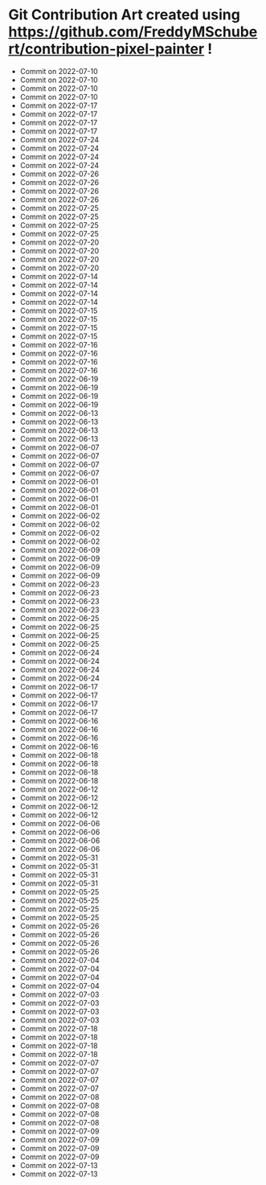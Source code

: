 # Git Contribution Art created using https://github.com/FreddyMSchubert/contribution-pixel-painter !
- Commit on 2022-07-10
- Commit on 2022-07-10
- Commit on 2022-07-10
- Commit on 2022-07-10
- Commit on 2022-07-17
- Commit on 2022-07-17
- Commit on 2022-07-17
- Commit on 2022-07-17
- Commit on 2022-07-24
- Commit on 2022-07-24
- Commit on 2022-07-24
- Commit on 2022-07-24
- Commit on 2022-07-26
- Commit on 2022-07-26
- Commit on 2022-07-26
- Commit on 2022-07-26
- Commit on 2022-07-25
- Commit on 2022-07-25
- Commit on 2022-07-25
- Commit on 2022-07-25
- Commit on 2022-07-20
- Commit on 2022-07-20
- Commit on 2022-07-20
- Commit on 2022-07-20
- Commit on 2022-07-14
- Commit on 2022-07-14
- Commit on 2022-07-14
- Commit on 2022-07-14
- Commit on 2022-07-15
- Commit on 2022-07-15
- Commit on 2022-07-15
- Commit on 2022-07-15
- Commit on 2022-07-16
- Commit on 2022-07-16
- Commit on 2022-07-16
- Commit on 2022-07-16
- Commit on 2022-06-19
- Commit on 2022-06-19
- Commit on 2022-06-19
- Commit on 2022-06-19
- Commit on 2022-06-13
- Commit on 2022-06-13
- Commit on 2022-06-13
- Commit on 2022-06-13
- Commit on 2022-06-07
- Commit on 2022-06-07
- Commit on 2022-06-07
- Commit on 2022-06-07
- Commit on 2022-06-01
- Commit on 2022-06-01
- Commit on 2022-06-01
- Commit on 2022-06-01
- Commit on 2022-06-02
- Commit on 2022-06-02
- Commit on 2022-06-02
- Commit on 2022-06-02
- Commit on 2022-06-09
- Commit on 2022-06-09
- Commit on 2022-06-09
- Commit on 2022-06-09
- Commit on 2022-06-23
- Commit on 2022-06-23
- Commit on 2022-06-23
- Commit on 2022-06-23
- Commit on 2022-06-25
- Commit on 2022-06-25
- Commit on 2022-06-25
- Commit on 2022-06-25
- Commit on 2022-06-24
- Commit on 2022-06-24
- Commit on 2022-06-24
- Commit on 2022-06-24
- Commit on 2022-06-17
- Commit on 2022-06-17
- Commit on 2022-06-17
- Commit on 2022-06-17
- Commit on 2022-06-16
- Commit on 2022-06-16
- Commit on 2022-06-16
- Commit on 2022-06-16
- Commit on 2022-06-18
- Commit on 2022-06-18
- Commit on 2022-06-18
- Commit on 2022-06-18
- Commit on 2022-06-12
- Commit on 2022-06-12
- Commit on 2022-06-12
- Commit on 2022-06-12
- Commit on 2022-06-06
- Commit on 2022-06-06
- Commit on 2022-06-06
- Commit on 2022-06-06
- Commit on 2022-05-31
- Commit on 2022-05-31
- Commit on 2022-05-31
- Commit on 2022-05-31
- Commit on 2022-05-25
- Commit on 2022-05-25
- Commit on 2022-05-25
- Commit on 2022-05-25
- Commit on 2022-05-26
- Commit on 2022-05-26
- Commit on 2022-05-26
- Commit on 2022-05-26
- Commit on 2022-07-04
- Commit on 2022-07-04
- Commit on 2022-07-04
- Commit on 2022-07-04
- Commit on 2022-07-03
- Commit on 2022-07-03
- Commit on 2022-07-03
- Commit on 2022-07-03
- Commit on 2022-07-18
- Commit on 2022-07-18
- Commit on 2022-07-18
- Commit on 2022-07-18
- Commit on 2022-07-07
- Commit on 2022-07-07
- Commit on 2022-07-07
- Commit on 2022-07-07
- Commit on 2022-07-08
- Commit on 2022-07-08
- Commit on 2022-07-08
- Commit on 2022-07-08
- Commit on 2022-07-09
- Commit on 2022-07-09
- Commit on 2022-07-09
- Commit on 2022-07-09
- Commit on 2022-07-13
- Commit on 2022-07-13
